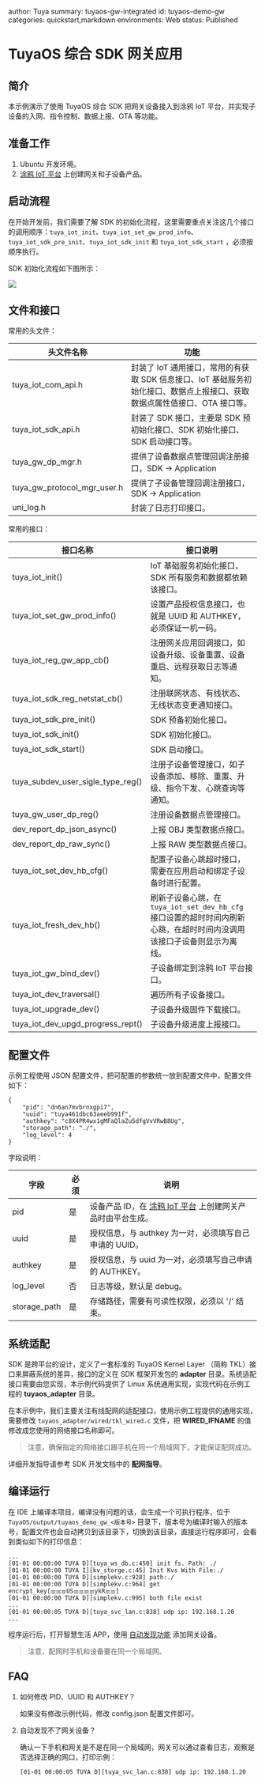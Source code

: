 author: Tuya
summary: tuyaos-gw-integrated
id: tuyaos-demo-gw
categories: quickstart,markdown
environments: Web
status: Published

# TuyaOS 综合 SDK 网关应用

## 简介

本示例演示了使用 TuyaOS 综合 SDK 把网关设备接入到涂鸦 IoT 平台，并实现子设备的入网、指令控制、数据上报、OTA 等功能。

## 准备工作

1. Ubuntu 开发环境。
2. [涂鸦 IoT 平台](https://iot.tuya.com/) 上创建网关和子设备产品。

## 启动流程

在开始开发前，我们需要了解 SDK 的初始化流程，这里需要重点关注这几个接口的调用顺序：`tuya_iot_init`、`tuya_iot_set_gw_prod_info`、`tuya_iot_sdk_pre_init`、`tuya_iot_sdk_init` 和 `tuya_iot_sdk_start` ，必须按顺序执行。

SDK 初始化流程如下图所示：

![](https://images.tuyacn.com/fe-static/docs/img/b2c69225-c51e-44ac-b210-5e16eda51a0c.png)

## 文件和接口

常用的头文件：

| 头文件名称                  | 功能                                                         |
| --------------------------- | ------------------------------------------------------------ |
| tuya_iot_com_api.h          | 封装了 IoT 通用接口，常用的有获取 SDK 信息接口、IoT 基础服务初始化接口、数据点上报接口、获取数据点属性值接口、OTA 接口等。 |
| tuya_iot_sdk_api.h          | 封装了 SDK 接口，主要是 SDK 预初始化接口、SDK 初始化接口、SDK 启动接口等。 |
| tuya_gw_dp_mgr.h            | 提供了设备数据点管理回调注册接口，SDK -> Application         |
| tuya_gw_protocol_mgr_user.h | 提供了子设备管理回调注册接口，SDK -> Application             |
| uni_log.h                   | 封装了日志打印接口。                                         |

常用的接口：

| 接口名称                          | 接口说明                                                     |
| --------------------------------- | ------------------------------------------------------------ |
| tuya_iot_init()                   | IoT 基础服务初始化接口，SDK 所有服务和数据都依赖该接口。     |
| tuya_iot_set_gw_prod_info()       | 设置产品授权信息接口，也就是 UUID 和 AUTHKEY，必须保证一机一码。 |
| tuya_iot_reg_gw_app_cb()          | 注册网关应用回调接口，如设备升级、设备重置、设备重启、远程获取日志等通知。 |
| tuya_iot_sdk_reg_netstat_cb()     | 注册联网状态、有线状态、无线状态变更通知接口。               |
| tuya_iot_sdk_pre_init()           | SDK 预备初始化接口。                                         |
| tuya_iot_sdk_init()               | SDK 初始化接口。                                             |
| tuya_iot_sdk_start()              | SDK 启动接口。                                               |
| tuya_subdev_user_sigle_type_reg() | 注册子设备管理接口，如子设备添加、移除、重置、升级、指令下发、心跳查询等通知。 |
| tuya_gw_user_dp_reg()             | 注册设备数据点管理接口。                                     |
| dev_report_dp_json_async()        | 上报 OBJ 类型数据点接口。                                    |
| dev_report_dp_raw_sync()          | 上报 RAW 类型数据点接口。                                    |
| tuya_iot_set_dev_hb_cfg()         | 配置子设备心跳超时接口，需要在应用启动和绑定子设备时进行配置。 |
| tuya_iot_fresh_dev_hb()           | 刷新子设备心跳，在 `tuya_iot_set_dev_hb_cfg` 接口设置的超时时间内刷新心跳，在超时时间内没调用该接口子设备则显示为离线。 |
| tuya_iot_gw_bind_dev()            | 子设备绑定到涂鸦 IoT 平台接口。                              |
| tuya_iot_dev_traversal()          | 遍历所有子设备接口。                                         |
| tuya_iot_upgrade_dev()            | 子设备升级固件下载接口。                                     |
| tuya_iot_dev_upgd_progress_rept() | 子设备升级进度上报接口。                                     |

## 配置文件

示例工程使用 JSON 配置文件，把可配置的参数统一放到配置文件中，配置文件如下：

```
{
    "pid": "dn6an7mvbrnxgpi7",
    "uuid": "tuya461dbc63aeeb991f",
    "authkey": "c8X4PR4wx1gMFaQlaZu5dfgVvVRwB8Ug",
    "storage_path": "./",
    "log_level": 4
}
```

字段说明：

| 字段         | 必须 | 说明                                                         |
| ------------ | ---- | ------------------------------------------------------------ |
| pid          | 是   | 设备产品 ID，在 [涂鸦 IoT 平台](https://iot.tuya.com/) 上创建网关产品时由平台生成。 |
| uuid         | 是   | 授权信息，与 authkey 为一对，必须填写自己申请的 UUID。       |
| authkey      | 是   | 授权信息，与 uuid 为一对，必须填写自己申请的 AUTHKEY。       |
| log_level    | 否   | 日志等级，默认是 debug。                                     |
| storage_path | 是   | 存储路径，需要有可读性权限，必须以 '/' 结束。                |

## 系统适配

SDK 是跨平台的设计，定义了一套标准的 TuyaOS Kernel Layer （简称 TKL）接口来屏蔽系统的差异，接口的定义在 SDK 框架开发包的 **adapter** 目录。系统适配接口需要由您实现，本示例代码提供了 Linux 系统通用实现，实现代码在示例工程的 **tuyaos_adapter** 目录。

在本示例中，我们主要关注有线配网的适配接口，使用示例工程提供的通用实现，需要修改 `tuyaos_adapter/wired/tkl_wired.c` 文件，把 **WIRED_IFNAME** 的值修改成您使用的网络接口名称即可。

> 注意，确保指定的网络接口跟手机在同一个局域网下，才能保证配网成功。

详细开发指导请参考 SDK 开发文档中的 **配网指导**。

## 编译运行

在 IDE 上编译本项目，编译没有问题的话，会生成一个可执行程序，位于 `TuyaOS/output/tuyaos_demo_gw_<版本号>` 目录下，版本号为编译时输入的版本号，配置文件也会自动拷贝到该目录下，切换到该目录，直接运行程序即可，会看到类似如下的打印信息：

```
...
[01-01 00:00:00 TUYA D][tuya_ws_db.c:450] init fs. Path: ./
[01-01 00:00:00 TUYA I][kv_storge.c:45] Init Kvs With File:./
[01-01 00:00:00 TUYA D][simplekv.c:928] path:./
[01-01 00:00:00 TUYA D][simplekv.c:964] get encrypt_key[⚌⚌⚌US⚌⚌⚌⚌ykR⚌⚌]
[01-01 00:00:00 TUYA D][simplekv.c:995] both file exist
...
[01-01 00:00:05 TUYA D][tuya_svc_lan.c:838] udp ip: 192.168.1.20
...
```

程序运行后，打开智慧生活 APP，使用 [自动发现功能](https://developer.tuya.com/cn/docs/iot/user-manual-for-tuya-smart-v3177?id=K9obrofrfk4sk#title-13-%E8%87%AA%E5%8A%A8%E6%B7%BB%E5%8A%A0) 添加网关设备。

> 注意，配网时手机和设备要在同一个局域网。

## FAQ

1. 如何修改 PID、UUID 和 AUTHKEY？<br/>

   如果没有修改示例代码，修改 config.json 配置文件即可。
   
1. 自动发现不了网关设备？<br/>

   确认一下手机和网关是不是在同一个局域网，网关可以通过查看日志，观察是否选择正确的网口，打印示例：<br/>
   
   ```
   [01-01 00:00:05 TUYA D][tuya_svc_lan.c:838] udp ip: 192.168.1.20
   ```
